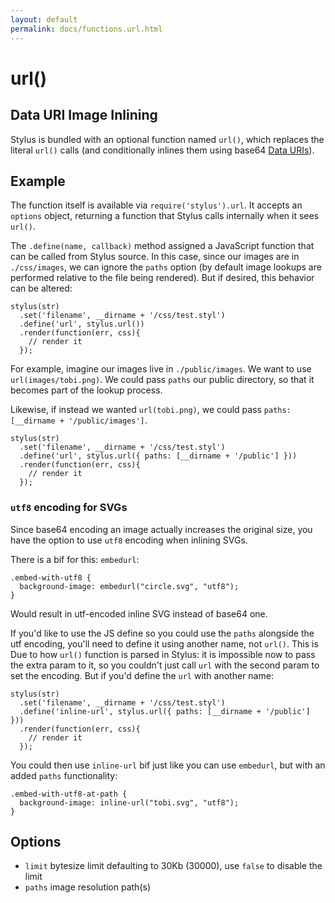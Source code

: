 ```yaml
---
layout: default
permalink: docs/functions.url.html
---
```


# url()

## Data URI Image Inlining

Stylus is bundled with an optional function named `url()`, which replaces the literal `url()` calls (and conditionally inlines them using base64 [Data URIs](http://en.wikipedia.org/wiki/Data_URI_scheme)).

## Example

The function itself is available via `require('stylus').url`. It accepts an `options` object, returning a function that Stylus calls internally when it sees `url()`.

The `.define(name, callback)` method assigned a JavaScript function that can be called from Stylus source. In this case, since our images are in `./css/images`,  we can ignore the `paths` option (by default image lookups are performed relative to the file being rendered).  But if desired, this behavior can be altered:

    stylus(str)
      .set('filename', __dirname + '/css/test.styl')
      .define('url', stylus.url())
      .render(function(err, css){
        // render it
      });

For example, imagine our images live in `./public/images`. We want to use `url(images/tobi.png)`.  We could pass `paths` our public directory, so that it becomes part of the lookup process.

Likewise, if instead we wanted `url(tobi.png)`, we could pass `paths: [__dirname + '/public/images']`.

    stylus(str)
      .set('filename', __dirname + '/css/test.styl')
      .define('url', stylus.url({ paths: [__dirname + '/public'] }))
      .render(function(err, css){
        // render it
      });

### `utf8` encoding for SVGs

Since base64 encoding an image actually increases the original size, you have the option to use `utf8` encoding when inlining SVGs.

There is a bif for this: `embedurl`:

    .embed-with-utf8 {
      background-image: embedurl("circle.svg", "utf8");
    }

Would result in utf-encoded inline SVG instead of base64 one.

If you'd like to use the JS define so you could use the `paths` alongside the utf encoding, you'll need to define it using another name, not `url()`. This is Due to how `url()` function is parsed in Stylus: it is impossible now to pass the extra param to it, so you couldn't just call `url` with the second param to set the encoding. But if you'd define the `url` with another name:

    stylus(str)
      .set('filename', __dirname + '/css/test.styl')
      .define('inline-url', stylus.url({ paths: [__dirname + '/public'] }))
      .render(function(err, css){
        // render it
      });

You could then use `inline-url` bif just like you can use `embedurl`, but with an added `paths` functionality:

    .embed-with-utf8-at-path {
      background-image: inline-url("tobi.svg", "utf8");
    }

## Options

- `limit` bytesize limit defaulting to 30Kb (30000), use `false` to disable the limit
- `paths` image resolution path(s)
